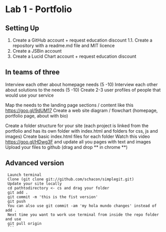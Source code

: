 # Lab 1 - Portfolio

## Setting Up
1. Create a GitHub account + request education discount
  1.1. Create a repository with a readme.md file and MIT licence
2. Create a JSBin account
3. Create a Lucid Chart account + request education discount


## In teams of three

Interview each other about homepage needs (5 -10)
Interview each other about solutions to the needs (5 -10)
Create 2-3 user profiles of people that would use your service

Map the needs to the landing page sections / content like this https://goo.gl/9dUM17
Create a web site diagram / flowchart (homepage, portfolio page, about with bio)

Create a folder structure for your site (each project is linked from the portfolio and has its own folder with index.html and folders for css, js and images)
Create basic index.html files for each folder
Watch this video https://goo.gl/HDwg3F  and update all you pages with text and images
Upload your files to github (drag and drop ** in chrome **)

## Advanced version
   ```
    Launch terminal
    Clone (git clone git://github.com/schacon/simplegit.git)
    Update your site locally
    cd pathtodirectory <- cs and drag your folder
    git add .
    git commit -m 'this is the fist version'
    git push
    You can also use git commit -am 'my hola mundo changes' instead of add .  
    Next time you want to work use terminal from inside the repo folder and use
    git pull origin
    ```
